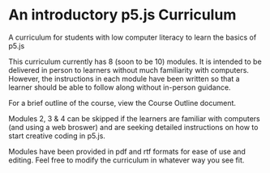 # An introductory p5.js Curriculum 
A curriculum for students with low computer literacy to learn the basics of p5.js

This curriculum currently has 8 (soon to be 10) modules. It is intended to be delivered in person to learners without much familiarity with computers. However, the instructions in each module have been written so that a learner should be able to follow along without in-person guidance.

For a brief outline of the course, view the Course Outline document.

Modules 2, 3 & 4 can be skipped if the learners are familiar with computers (and using a web broswer) and are seeking detailed instructions on how to start creative coding in p5.js.

Modules have been provided in pdf and rtf formats for ease of use and editing. Feel free to modify the curriculum in whatever way you see fit.
